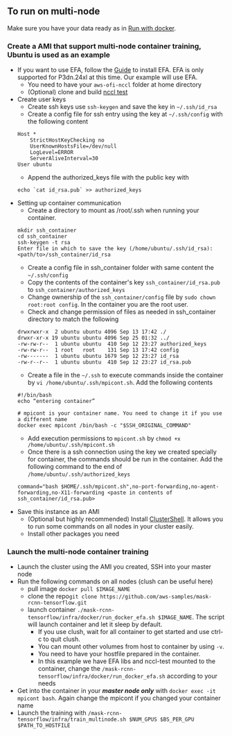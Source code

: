 ## To run on multi-node
Make sure you have your data ready as in [Run with docker](https://github.com/aws-samples/mask-rcnn-tensorflow/blob/master/infra/docker/docker.md#using-docker "Run with docker").
### Create a AMI that support multi-node container training, Ubuntu is used as an example
- If you want to use EFA, follow the [Guide](https://docs.aws.amazon.com/AWSEC2/latest/UserGuide/efa-start.html) to install EFA. EFA is only supported for P3dn.24xl at this time. Our example will use EFA.
  - You need to have your `aws-ofi-nccl` folder at home directory
  - (Optional) clone and build [nccl test](https://github.com/NVIDIA/nccl-tests)
- Create user keys
  - Create ssh keys use `ssh-keygen` and save the key in `~/.ssh/id_rsa`
  - Create a config file for ssh entry using the key at `~/.ssh/config` with the following content
  ```
  Host *
      StrictHostKeyChecking no
      UserKnownHostsFile=/dev/null
      LogLevel=ERROR
      ServerAliveInterval=30
  User ubuntu
  ```
  - Append​ the authorized_keys file with the public key with
  ```
  echo `cat id_rsa.pub` >> authorized_keys
  ```
- Setting up container communication
  - Create a directory to mount as /root/.ssh when running your container.
  ```
  mkdir ssh_container
  cd ssh_container
  ssh-keygen -t rsa
  Enter file in which to save the key (/home/ubuntu/.ssh/id_rsa):
  <path/to>/ssh_container/id_rsa
  ```
  - Create a config file in ssh_container folder with same content the `~/.ssh/config`
  - Copy the contents of the container's key `ssh_container/id_rsa.pub` to `ssh_container/authorized_keys`
  - Change ownership of the `ssh_container/config` file by `sudo chown root:root config`. In the container you are the root user.
  - Check and change permission of files as needed in ssh_container directory to match the following
  ```
  drwxrwxr-x  2 ubuntu ubuntu 4096 Sep 13 17:42 ./
  drwxr-xr-x 19 ubuntu ubuntu 4096 Sep 25 01:32 ../
  -rw-rw-r--  1 ubuntu ubuntu  410 Sep 12 23:27 authorized_keys
  -rw-rw-r--  1 root   root    131 Sep 13 17:42 config
  -rw-------  1 ubuntu ubuntu 1679 Sep 12 23:27 id_rsa
  -rw-r--r--  1 ubuntu ubuntu  410 Sep 12 23:27 id_rsa.pub
  ```
  - Create a file in the `~/.ssh` to execute commands inside the container by `vi /home/ubuntu/.ssh/mpicont.sh`. Add the following contents
  ```
  #!/bin/bash
  echo “entering container”

  # mpicont is your container name. You need to change it if you use a different name
  docker exec mpicont /bin/bash -c "$SSH_ORIGINAL_COMMAND"
  ```
  - Add execution permissions to `mpicont.sh` by `chmod +x /home/ubuntu/.ssh/mpicont.sh`
  - Once there is a ssh connection using the key we created specially for container, the commands should be run in the container. Add the following command to the end of `/home/ubuntu/.ssh/authorized_keys`
  ```
  command="bash $HOME/.ssh/mpicont.sh",no-port-forwarding,no-agent-forwarding,no-X11-forwarding <paste in contents of ssh_container/id_rsa.pub>
  ```
- Save this instance as an AMI
  - (Optional but highly recommended) Install [ClusterShell](https://clustershell.readthedocs.io/en/latest/index.html). It allows you to run some commands on all nodes in your cluster easily.
  - Install other packages you need

### Launch the multi-node container training
- Launch the cluster using the AMI you created, SSH into your master node
- Run the following commands on all nodes (clush can be useful here)
  - pull image `docker pull $IMAGE_NAME`
  - clone the repo`git clone https://github.com/aws-samples/mask-rcnn-tensorflow.git`
  - launch container `./mask-rcnn-tensorflow/infra/docker/run_docker_efa.sh $IMAGE_NAME`. The script will launch container and let it sleep by default.
    - If you use clush, wait for all container to get started and use ctrl-c to quit clush.
    - You can mount other volumes from host to container by using `-v`.
    - You need to have your hostfile prepared in the container.
    - In this example we have EFA libs and nccl-test mounted to the container, change the `/mask-rcnn-tensorflow/infra/docker/run_docker_efa.sh` according to your needs
- Get into the container in your ***master node only*** with `docker exec -it mpicont bash`. Again change the mpicont if you changed your container name
- Launch the training with `/mask-rcnn-tensorflow/infra/train_multinode.sh $NUM_GPUS $BS_PER_GPU $PATH_TO_HOSTFILE`
